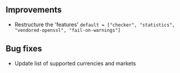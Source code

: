 ## Improvements

- Restructure the 'features' `default = ["checker", "statistics", "vendored-openssl", "fail-on-warnings"]`

## Bug fixes

- Update list of supported currencies and markets
